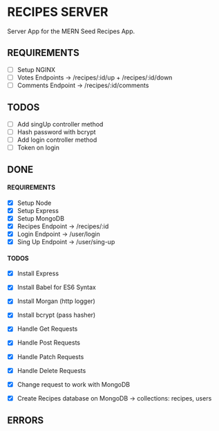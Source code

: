 # RECIPES SERVER
Server App for the MERN Seed Recipes App.

## REQUIREMENTS

- [ ] Setup NGINX
- [ ] Votes Endpoints -> /recipes/:id/up + /recipes/:id/down
- [ ] Comments Endpoint -> /recipes/:id/comments

## TODOS

- [ ] Add singUp controller method
- [ ] Hash password with bcrypt
- [ ] Add login controller method
- [ ] Token on login

## DONE

#### REQUIREMENTS
- [x] Setup Node
- [x] Setup Express
- [x] Setup MongoDB 
- [x] Recipes Endpoint -> /recipes/:id
- [x] Login Endpoint -> /user/login
- [x] Sing Up Endpoint -> /user/sing-up
#### TODOS
- [x] Install Express
- [x] Install Babel for ES6 Syntax
- [x] Install Morgan (http logger)
- [x] Install bcrypt (pass hasher) 

- [x] Handle Get Requests
- [x] Handle Post Requests
- [x] Handle Patch Requests
- [x] Handle Delete Requests
- [x] Change request to work with MongoDB
- [x] Create Recipes database on MongoDB
    -> collections: recipes, users

## ERRORS

